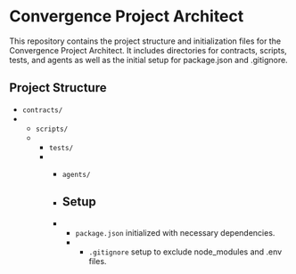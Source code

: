 # Convergence Project Architect

This repository contains the project structure and initialization files for the Convergence Project Architect. It includes directories for contracts, scripts, tests, and agents as well as the initial setup for package.json and .gitignore.

## Project Structure
- `contracts/`
- - `scripts/`
  - - `tests/`
    - - `agents/`
     
      - ## Setup
      - - `package.json` initialized with necessary dependencies.
        - - `.gitignore` setup to exclude node_modules and .env files.
